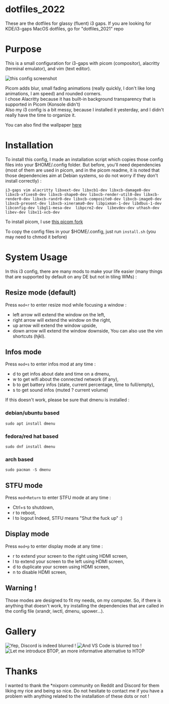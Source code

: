 # dotfiles_2022
These are the dotfiles for glassy (fluent) i3 gaps. If you are looking for KDE/i3-gaps MacOS dotfiles, go for "dotfiles_2021" repo

# Purpose
This is a small configuration for i3-gaps with picom (compositor), alacritty (terminal emulator), and vim (text editor).

![this config screenshot](https://github.com/EvanKoe/dotfiles_2022/blob/main/Screenshots/screen.png)

Picom adds blur, small fading animations (really quickly, I don't like long animations, I am speed) and rounded corners.  
I chose Alacritty because it has built-in background transparency that is supported in Picom (Konsole didn't)  
Also my i3 config is a bit messy, because I installed it yesterday, and I didn't really have the time to organize it.  

You can also find the wallpaper [here](https://wallpaperhub.app/collections/2863)

# Installation
To install this config, I made an installation script which copies those config files into your $HOME/.config folder. But before, you'll need dependencies (most of them are used in picom, and in the picom readme, it is noted that those dependencies aim at Debian systems, so do not worry if they don't install correctly) :
```
i3-gaps vim alacritty libxext-dev libxcb1-dev libxcb-damage0-dev libxcb-xfixes0-dev libxcb-shape0-dev libxcb-render-util0-dev libxcb-render0-dev libxcb-randr0-dev libxcb-composite0-dev libxcb-image0-dev libxcb-present-dev libxcb-xinerama0-dev libpixman-1-dev libdbus-1-dev libconfig-dev libgl1-mesa-dev  libpcre2-dev  libevdev-dev uthash-dev libev-dev libx11-xcb-dev
```
To install picom, I use [this picom fork](https://github.com/ibhagwan/picom.git)

To copy the config files in your $HOME/.config, just run `install.sh` (you may need to chmod it before)

# System Usage
In this i3 config, there are many mods to make your life easier (many things that are supported by default on any DE but not in tiling WMs) :

## Resize mode (default)
Press `mod+r` to enter resize mod while focusing a window :
- left arrow will extend the window on the left,
- right arrow will extend the window on the right,
- up arrow will extend the window upside,
- down arrow will extend the window downside,
You can also use the vim shortcuts (hjkl).

## Infos mode
Press `mod+s` to enter infos mod at any time :
- d to get infos about date and time on a dmenu,
- w to get wifi about the connected network (if any),
- b to get battery infos (state, current percentage, time to full/empty),
- s to get sound infos (muted ? current volume)  
  
If this doesn't work, please be sure that dmenu is installed :
### debian/ubuntu based
`sudo apt install dmenu`
### fedora/red hat based
`sudo dnf install dmenu`
### arch based
`sudo pacman -S dmenu`

## STFU mode
Press `mod+Return` to enter STFU mode at any time :
- Ctrl+s to shutdown,
- r to reboot,
- l to logout
Indeed, STFU means "Shut the fuck up" :)

## Display mode
Press `mod+p` to enter display mode at any time :
- r to extend your screen to the right using HDMI screen,
- l to extend your screen to the left using HDMI screen,
- d to duplicate your screen using HDMI screen,
- n to disable HDMI screen,

## Warning !
Those modes are designed to fit my needs, on my computer. So, if there is anything that doesn't work, try installing the dependencies that are called in the config file (xrandr, iwctl, dmenu, upower...).

# Gallery

![Yep, Discord is indeed blurred !](https://github.com/EvanKoe/dotfiles_2022/blob/main/Screenshots/discord.png)
![And VS Code is blurred too !](https://github.com/EvanKoe/dotfiles_2022/blob/main/Screenshots/vscode.png)
![Let me introduce BTOP, an more informative alternative to HTOP](https://github.com/EvanKoe/dotfiles_2022/blob/main/Screenshots/btop.png)

# Thanks
I wanted to thank the *nixporn community on Reddit and Discord for them liking my rice and being so nice. Do not hesitate to contact me if you have a problem with anything related to the installation of these dots or not ! 
